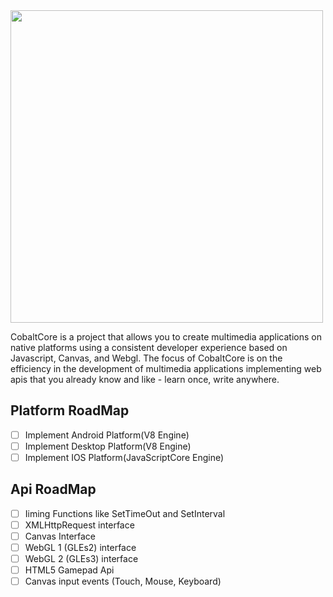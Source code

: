 <img src="https://raw.githubusercontent.com/luciancaetano/colbalt-core/master/logo.png" width="500">

CobaltCore is a project that allows you to create multimedia applications on native platforms using a consistent developer experience based on Javascript, Canvas, and Webgl. The focus of CobaltCore is on the efficiency in the development of multimedia applications implementing web apis that you already know and like - learn once, write anywhere.

Platform RoadMap
---
- [ ] Implement Android Platform(V8 Engine)
- [ ] Implement Desktop Platform(V8 Engine)
- [ ] Implement IOS Platform(JavaScriptCore Engine)

Api RoadMap
---
- [ ] Iiming Functions like SetTimeOut and SetInterval
- [ ] XMLHttpRequest interface
- [ ] Canvas Interface
- [ ] WebGL 1 (GLEs2) interface
- [ ] WebGL 2 (GLEs3) interface
- [ ] HTML5 Gamepad Api
- [ ] Canvas input events (Touch, Mouse, Keyboard)
